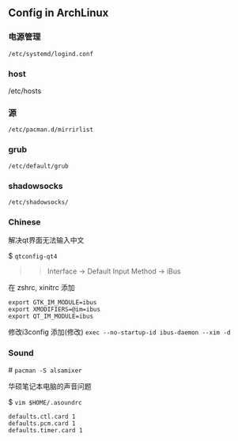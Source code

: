 ## Config in ArchLinux 

### 电源管理

``/etc/systemd/logind.conf``

### host

/etc/hosts

### 源

``/etc/pacman.d/mirrirlist``

### grub

``/etc/default/grub``

### shadowsocks

``/etc/shadowsocks/``

### Chinese

解决qt界面无法输入中文

> 

$ ``qtconfig-qt4``

> > Interface -> Default Input Method -> iBus

在 zshrc, xinitrc 添加

```shell
export GTK_IM_MODULE=ibus
export XMODIFIERS=@im=ibus
export QT_IM_MODULE=ibus
```

修改i3config 添加(修改) ``exec --no-startup-id ibus-daemon --xim -d``

>

### Sound

\#  ``pacman -S alsamixer``

华硕笔记本电脑的声音问题

>

$ ``vim $HOME/.asoundrc``

```shell
defaults.ctl.card 1
defaults.pcm.card 1
defaults.timer.card 1
```

>
